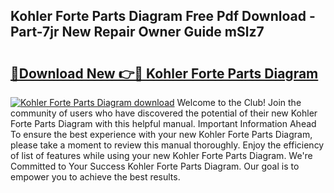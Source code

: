 ## Kohler Forte Parts Diagram Free Pdf Download - Part-7jr New Repair Owner Guide mSlz7

# <h2><a href="http://dfpdvhr.blite.top/?on=Kohler+Forte+Parts+Diagram">🔗Download New 👉🔴 Kohler Forte Parts Diagram</a></h2>

[![Kohler Forte Parts Diagram download](https://i.imgur.com/lujVjoI.png)](http://dfpdvhr.blite.top/?on=Kohler+Forte+Parts+Diagram)
Welcome to the Club! Join the community of users who have discovered the potential of their new Kohler Forte Parts Diagram with this helpful manual. Important Information Ahead To ensure the best experience with your new Kohler Forte Parts Diagram, please take a moment to review this manual thoroughly. Enjoy the efficiency of list of features while using your new Kohler Forte Parts Diagram. We're Committed to Your Success Kohler Forte Parts Diagram. Our goal is to empower you to achieve the best results.
